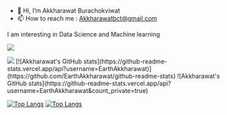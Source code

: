 - 👋 Hi, I’m Akkharawat Burachokviwat
- 📫 How to reach me : Akkharawatbct@gmail.com

I am interesting in Data Science and Machine learning

![](https://img.shields.io/badge/Coding-Python-informational?style=flat&logo=https://learnwithshashank.com/coding/wp-content/uploads/2020/08/2f9c11f9e55efbf1791f12c06d60729b-2.jpg&logoColor=white&color=2bbc8a)


<img src="{BadgeURLHere}" />
[![Akkharawat's GitHub stats](https://github-readme-stats.vercel.app/api?username=EarthAkkharawat)](https://github.com/EarthAkkharawat/github-readme-stats)
![Akkharawat's GitHub stats](https://github-readme-stats.vercel.app/api?username=EarthAkkharawat&count_private=true)

[![Top Langs](https://github-readme-stats.vercel.app/api/top-langs/?username=EarthAkkharawat)](https://github.com/EarthAkkharawat/github-readme-stats)
[![Top Langs](https://github-readme-stats.vercel.app/api/top-langs/?username=EarthAkkharawat&layout=compact)](https://github.com/anuraghazra/github-readme-stats)


<!---
Akkharawat/Akkharawat is a ✨ special ✨ repository because its `README.md` (this file) appears on your GitHub profile.
You can click the Preview link to take a look at your changes.
--->

